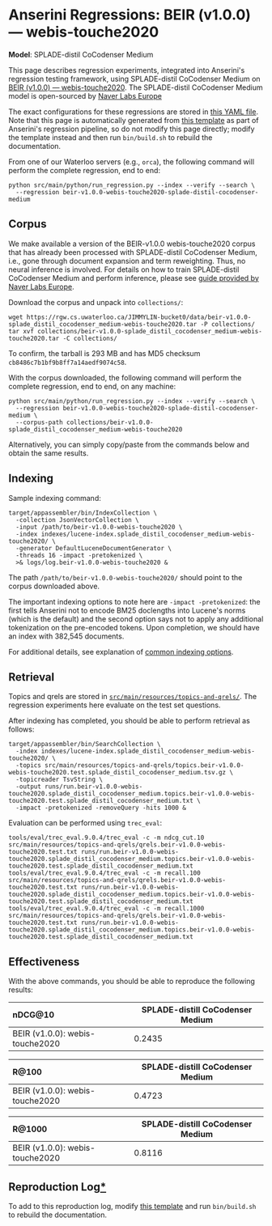 # Anserini Regressions: BEIR (v1.0.0) &mdash; webis-touche2020

**Model**: SPLADE-distil CoCodenser Medium

This page describes regression experiments, integrated into Anserini's regression testing framework, using SPLADE-distil CoCodenser Medium on [BEIR (v1.0.0) &mdash; webis-touche2020](http://beir.ai/).
The SPLADE-distil CoCodenser Medium model is open-sourced by [Naver Labs Europe](https://europe.naverlabs.com/research/machine-learning-and-optimization/splade-models)

The exact configurations for these regressions are stored in [this YAML file](../src/main/resources/regression/beir-v1.0.0-webis-touche2020-splade-distil-cocodenser-medium.yaml).
Note that this page is automatically generated from [this template](../src/main/resources/docgen/templates/beir-v1.0.0-webis-touche2020-splade-distil-cocodenser-medium.template) as part of Anserini's regression pipeline, so do not modify this page directly; modify the template instead and then run `bin/build.sh` to rebuild the documentation.

From one of our Waterloo servers (e.g., `orca`), the following command will perform the complete regression, end to end:

```
python src/main/python/run_regression.py --index --verify --search \
  --regression beir-v1.0.0-webis-touche2020-splade-distil-cocodenser-medium
```

## Corpus

We make available a version of the BEIR-v1.0.0 webis-touche2020 corpus that has already been processed with SPLADE-distil CoCodenser Medium, i.e., gone through document expansion and term reweighting.
Thus, no neural inference is involved.
For details on how to train SPLADE-distil CoCodenser Medium and perform inference, please see [guide provided by Naver Labs Europe](https://github.com/naver/splade/tree/main/anserini_evaluation).

Download the corpus and unpack into `collections/`:

```
wget https://rgw.cs.uwaterloo.ca/JIMMYLIN-bucket0/data/beir-v1.0.0-splade_distil_cocodenser_medium-webis-touche2020.tar -P collections/
tar xvf collections/beir-v1.0.0-splade_distil_cocodenser_medium-webis-touche2020.tar -C collections/
```

To confirm, the tarball is 293 MB and has MD5 checksum `cb8486c7b1bf9b8ff7a14aedf9074c58`.

With the corpus downloaded, the following command will perform the complete regression, end to end, on any machine:

```
python src/main/python/run_regression.py --index --verify --search \
  --regression beir-v1.0.0-webis-touche2020-splade-distil-cocodenser-medium \
  --corpus-path collections/beir-v1.0.0-splade_distil_cocodenser_medium-webis-touche2020
```

Alternatively, you can simply copy/paste from the commands below and obtain the same results.

## Indexing

Sample indexing command:

```
target/appassembler/bin/IndexCollection \
  -collection JsonVectorCollection \
  -input /path/to/beir-v1.0.0-webis-touche2020 \
  -index indexes/lucene-index.splade_distil_cocodenser_medium-webis-touche2020/ \
  -generator DefaultLuceneDocumentGenerator \
  -threads 16 -impact -pretokenized \
  >& logs/log.beir-v1.0.0-webis-touche2020 &
```

The path `/path/to/beir-v1.0.0-webis-touche2020/` should point to the corpus downloaded above.

The important indexing options to note here are `-impact -pretokenized`: the first tells Anserini not to encode BM25 doclengths into Lucene's norms (which is the default) and the second option says not to apply any additional tokenization on the pre-encoded tokens.
Upon completion, we should have an index with 382,545 documents.

For additional details, see explanation of [common indexing options](common-indexing-options.md).

## Retrieval

Topics and qrels are stored in [`src/main/resources/topics-and-qrels/`](../src/main/resources/topics-and-qrels/).
The regression experiments here evaluate on the test set questions.

After indexing has completed, you should be able to perform retrieval as follows:

```
target/appassembler/bin/SearchCollection \
  -index indexes/lucene-index.splade_distil_cocodenser_medium-webis-touche2020/ \
  -topics src/main/resources/topics-and-qrels/topics.beir-v1.0.0-webis-touche2020.test.splade_distil_cocodenser_medium.tsv.gz \
  -topicreader TsvString \
  -output runs/run.beir-v1.0.0-webis-touche2020.splade_distil_cocodenser_medium.topics.beir-v1.0.0-webis-touche2020.test.splade_distil_cocodenser_medium.txt \
  -impact -pretokenized -removeQuery -hits 1000 &
```

Evaluation can be performed using `trec_eval`:

```
tools/eval/trec_eval.9.0.4/trec_eval -c -m ndcg_cut.10 src/main/resources/topics-and-qrels/qrels.beir-v1.0.0-webis-touche2020.test.txt runs/run.beir-v1.0.0-webis-touche2020.splade_distil_cocodenser_medium.topics.beir-v1.0.0-webis-touche2020.test.splade_distil_cocodenser_medium.txt
tools/eval/trec_eval.9.0.4/trec_eval -c -m recall.100 src/main/resources/topics-and-qrels/qrels.beir-v1.0.0-webis-touche2020.test.txt runs/run.beir-v1.0.0-webis-touche2020.splade_distil_cocodenser_medium.topics.beir-v1.0.0-webis-touche2020.test.splade_distil_cocodenser_medium.txt
tools/eval/trec_eval.9.0.4/trec_eval -c -m recall.1000 src/main/resources/topics-and-qrels/qrels.beir-v1.0.0-webis-touche2020.test.txt runs/run.beir-v1.0.0-webis-touche2020.splade_distil_cocodenser_medium.topics.beir-v1.0.0-webis-touche2020.test.splade_distil_cocodenser_medium.txt
```

## Effectiveness

With the above commands, you should be able to reproduce the following results:

| nDCG@10                                                                                                      | SPLADE-distill CoCodenser Medium|
|:-------------------------------------------------------------------------------------------------------------|-----------|
| BEIR (v1.0.0): webis-touche2020                                                                              | 0.2435    |


| R@100                                                                                                        | SPLADE-distill CoCodenser Medium|
|:-------------------------------------------------------------------------------------------------------------|-----------|
| BEIR (v1.0.0): webis-touche2020                                                                              | 0.4723    |


| R@1000                                                                                                       | SPLADE-distill CoCodenser Medium|
|:-------------------------------------------------------------------------------------------------------------|-----------|
| BEIR (v1.0.0): webis-touche2020                                                                              | 0.8116    |


## Reproduction Log[*](reproducibility.md)

To add to this reproduction log, modify [this template](../src/main/resources/docgen/templates/beir-v1.0.0-webis-touche2020-splade-distil-cocodenser-medium.template) and run `bin/build.sh` to rebuild the documentation.

